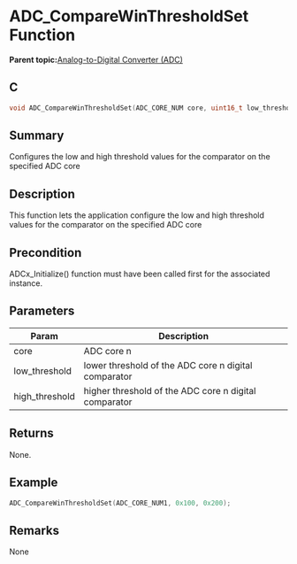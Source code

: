 # ADC\_CompareWinThresholdSet Function

**Parent topic:**[Analog-to-Digital Converter \(ADC\)](GUID-FA022CD9-1025-47D5-B8BC-A27AC49112D8.md)

## C

```c
void ADC_CompareWinThresholdSet(ADC_CORE_NUM core, uint16_t low_threshold, uint16_t high_threshold)
```

## Summary

Configures the low and high threshold values for the comparator on the specified ADC core

## Description

This function lets the application configure the low and high threshold values for the comparator on the specified ADC core

## Precondition

ADCx\_Initialize\(\) function must have been called first for the associated instance.

## Parameters

|Param|Description|
|-----|-----------|
|core|ADC core n|
|low\_threshold|lower threshold of the ADC core n digital comparator|
|high\_threshold|higher threshold of the ADC core n digital comparator|

## Returns

None.

## Example

```c
ADC_CompareWinThresholdSet(ADC_CORE_NUM1, 0x100, 0x200);
```

## Remarks

None

